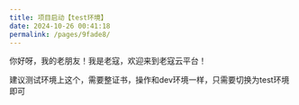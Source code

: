 ```yaml
---
title: 项目启动【test环境】
date: 2024-10-26 00:41:18
permalink: /pages/9fade8/
---
```


你好呀，我的老朋友！我是老寇，欢迎来到老寇云平台！

建议测试环境上这个，需要整证书，操作和dev环境一样，只需要切换为test环境即可
